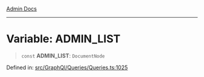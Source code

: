 [Admin Docs](/)

***

# Variable: ADMIN\_LIST

> `const` **ADMIN\_LIST**: `DocumentNode`


Defined in: [src/GraphQl/Queries/Queries.ts:1025](https://github.com/PalisadoesFoundation/talawa-admin/blob/main/src/GraphQl/Queries/Queries.ts#L1025)

